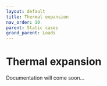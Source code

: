 ```yaml
---
layout: default
title: Thermal expansion
nav_order: 10
parent: Static cases
grand_parent: Loads
---
```


# Thermal expansion

Documentation will come soon…
